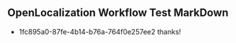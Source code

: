 ## OpenLocalization Workflow Test MarkDown
* 1fc895a0-87fe-4b14-b76a-764f0e257ee2 thanks!

<!--HONumber=Aug16_HO3-->


